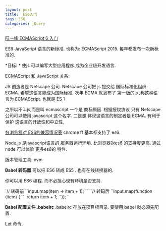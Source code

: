 ```yaml
---
layout: post
title:  ES6入门
tags: ES6
categories: jQuery
---
```




[阮一峰 ECMAScript 6 入门][1]

ES6 JavaScript 语言的新标准.
也称为: ECMAScript 2015. 每年都发布一次新标准的.

*目标: *
使js 可以编写大型应用程序.成为企业级开发语言.



ECMAScript 和 JavaScript 关系:

JS 创造者是 Netscape 公司.
Netscape 公司把 js 提交给 国际标准化组织: ECMA. 希望这语言能成为国际标准.
次年 ECMA 就发布了 第一版的js ,称这种语言为 ECMAScript.
也就是 ES 1 

之所以不叫js,而是叫 ecmascript
一个是 商标原因. 根据授权协议 只有 Netscape公司可以使用 javascript 这个名字.
二是想 体现这语言的制定者是 ECMA. 有利于保护 这语言的开放性和中立性,



[各浏览器对 ES6的兼容情况表][2]
chrome ff 基本都支持了 es6.





Node.js 是javascript语言的 服务器运行环境.
 比浏览器对es6 的支持度更高.
通过 node 可以体验 更多es6的 特性.



版本管理工具: nvm






**Babel 转码器**
可以把 ES6 转成 ES5 .
也有在线转换器的.


你可以用 ES6 编程. 而不必担心现有环境是否支持.

\`// 转码前
\`\`input.map(item =\> item + 1);
\`\`
\`\`// 转码后
\`\`input.map(function (item) {
\`\`  return item + 1;
\`\`});
\`






**Babel 配置文件 .babelrc**
.babelrc 存放在项目根目录.
要使用 babel 就必须先配置.








Let 命令.


[1]:	http://es6.ruanyifeng.com/
[2]:	http://kangax.github.io/compat-table/es6/